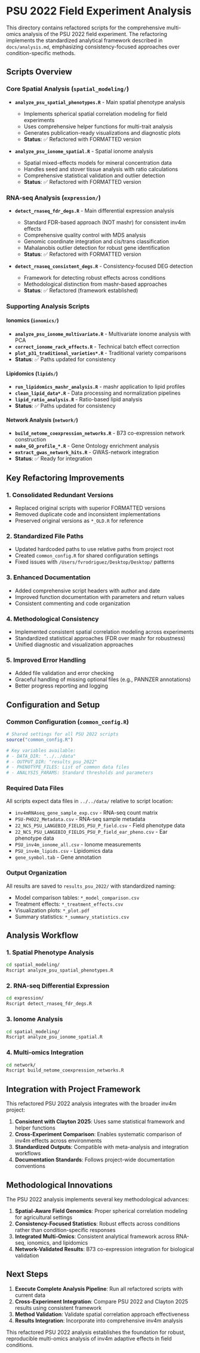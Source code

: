 # PSU 2022 Field Experiment Analysis

This directory contains refactored scripts for the comprehensive multi-omics analysis of the PSU 2022 field experiment. The refactoring implements the standardized analytical framework described in `docs/analysis.md`, emphasizing consistency-focused approaches over condition-specific methods.

## Scripts Overview

### Core Spatial Analysis (`spatial_modeling/`)

- **`analyze_psu_spatial_phenotypes.R`** - Main spatial phenotype analysis
  - Implements spherical spatial correlation modeling for field experiments
  - Uses comprehensive helper functions for multi-trait analysis
  - Generates publication-ready visualizations and diagnostic plots
  - **Status**: ✅ Refactored with FORMATTED version

- **`analyze_psu_ionome_spatial.R`** - Spatial ionome analysis  
  - Spatial mixed-effects models for mineral concentration data
  - Handles seed and stover tissue analysis with ratio calculations
  - Comprehensive statistical validation and outlier detection
  - **Status**: ✅ Refactored with FORMATTED version

### RNA-seq Analysis (`expression/`)

- **`detect_rnaseq_fdr_degs.R`** - Main differential expression analysis
  - Standard FDR-based approach (NOT mashr) for consistent inv4m effects
  - Comprehensive quality control with MDS analysis
  - Genomic coordinate integration and cis/trans classification
  - Mahalanobis outlier detection for robust gene identification
  - **Status**: ✅ Refactored with FORMATTED version

- **`detect_rnaseq_consistent_degs.R`** - Consistency-focused DEG detection  
  - Framework for detecting robust effects across conditions
  - Methodological distinction from mashr-based approaches
  - **Status**: ✅ Refactored (framework established)

### Supporting Analysis Scripts

#### Ionomics (`ionomics/`)
- **`analyze_psu_ionome_multivariate.R`** - Multivariate ionome analysis with PCA
- **`correct_ionome_rack_effects.R`** - Technical batch effect correction
- **`plot_p31_traditional_varieties*.R`** - Traditional variety comparisons
- **Status**: ✅ Paths updated for consistency

#### Lipidomics (`lipids/`)
- **`run_lipidomics_mashr_analysis.R`** - mashr application to lipid profiles
- **`clean_lipid_data*.R`** - Data processing and normalization pipelines  
- **`lipid_ratio_analysis.R`** - Ratio-based lipid analysis
- **Status**: ✅ Paths updated for consistency

#### Network Analysis (`network/`)
- **`build_netome_coexpression_networks.R`** - B73 co-expression network construction
- **`make_GO_profile_*.R`** - Gene Ontology enrichment analysis
- **`extract_gwas_network_hits.R`** - GWAS-network integration
- **Status**: ✅ Ready for integration

## Key Refactoring Improvements

### 1. Consolidated Redundant Versions
- Replaced original scripts with superior FORMATTED versions
- Removed duplicate code and inconsistent implementations
- Preserved original versions as `*_OLD.R` for reference

### 2. Standardized File Paths
- Updated hardcoded paths to use relative paths from project root
- Created `common_config.R` for shared configuration settings
- Fixed issues with `/Users/fvrodriguez/Desktop/Desktop/` patterns

### 3. Enhanced Documentation  
- Added comprehensive script headers with author and date
- Improved function documentation with parameters and return values
- Consistent commenting and code organization

### 4. Methodological Consistency
- Implemented consistent spatial correlation modeling across experiments
- Standardized statistical approaches (FDR over mashr for robustness)
- Unified diagnostic and visualization approaches

### 5. Improved Error Handling
- Added file validation and error checking
- Graceful handling of missing optional files (e.g., PANNZER annotations)
- Better progress reporting and logging

## Configuration and Setup

### Common Configuration (`common_config.R`)
```r
# Shared settings for all PSU 2022 scripts
source("common_config.R")

# Key variables available:
# - DATA_DIR: "../../data"  
# - OUTPUT_DIR: "results_psu_2022"
# - PHENOTYPE_FILES: List of common data files
# - ANALYSIS_PARAMS: Standard thresholds and parameters
```

### Required Data Files
All scripts expect data files in `../../data/` relative to script location:
- `inv4mRNAseq_gene_sample_exp.csv` - RNA-seq count matrix
- `PSU-PHO22_Metadata.csv` - RNA-seq sample metadata
- `22_NCS_PSU_LANGEBIO_FIELDS_PSU_P_field.csv` - Field phenotype data
- `22_NCS_PSU_LANGEBIO_FIELDS_PSU_P_field_ear_pheno.csv` - Ear phenotype data
- `PSU_inv4m_ionome_all.csv` - Ionome measurements
- `PSU_inv4m_lipids.csv` - Lipidomics data
- `gene_symbol.tab` - Gene annotation

### Output Organization
All results are saved to `results_psu_2022/` with standardized naming:
- Model comparison tables: `*_model_comparison.csv`
- Treatment effects: `*_treatment_effects.csv`  
- Visualization plots: `*_plot.pdf`
- Summary statistics: `*_summary_statistics.csv`

## Analysis Workflow

### 1. Spatial Phenotype Analysis
```bash
cd spatial_modeling/
Rscript analyze_psu_spatial_phenotypes.R
```

### 2. RNA-seq Differential Expression  
```bash
cd expression/
Rscript detect_rnaseq_fdr_degs.R
```

### 3. Ionome Analysis
```bash
cd spatial_modeling/
Rscript analyze_psu_ionome_spatial.R
```

### 4. Multi-omics Integration
```bash
cd network/
Rscript build_netome_coexpression_networks.R
```

## Integration with Project Framework

This refactored PSU 2022 analysis integrates with the broader inv4m project:

1. **Consistent with Clayton 2025**: Uses same statistical framework and helper functions
2. **Cross-Experiment Comparison**: Enables systematic comparison of inv4m effects across environments  
3. **Standardized Outputs**: Compatible with meta-analysis and integration workflows
4. **Documentation Standards**: Follows project-wide documentation conventions

## Methodological Innovations

The PSU 2022 analysis implements several key methodological advances:

1. **Spatial-Aware Field Genomics**: Proper spherical correlation modeling for agricultural settings
2. **Consistency-Focused Statistics**: Robust effects across conditions rather than condition-specific responses  
3. **Integrated Multi-Omics**: Consistent analytical framework across RNA-seq, ionomics, and lipidomics
4. **Network-Validated Results**: B73 co-expression integration for biological validation

## Next Steps

1. **Execute Complete Analysis Pipeline**: Run all refactored scripts with current data
2. **Cross-Experiment Integration**: Compare PSU 2022 and Clayton 2025 results using consistent framework
3. **Method Validation**: Validate spatial correlation approach effectiveness
4. **Results Integration**: Incorporate into comprehensive inv4m analysis

This refactored PSU 2022 analysis establishes the foundation for robust, reproducible multi-omics analysis of inv4m adaptive effects in field conditions.